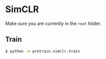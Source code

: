# SimCLR

Make sure you are currently in the `root` folder.

## Train

```bash
$ python -m pretrain.simclr.train
```
